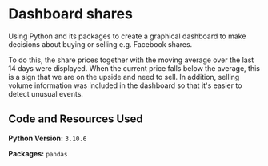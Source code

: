 # Dashboard shares

Using Python and its packages to create a graphical dashboard to make decisions about buying or selling e.g. Facebook shares.

To do this, the share prices together with the moving average over the last 14 days were displayed. When the current price falls below the average, this is a sign that we are on the upside and need to sell. In addition, selling volume information was included in the dashboard so that it's easier to detect unusual events. 


## Code and Resources Used
**Python Version:** `3.10.6`

**Packages:** `pandas` 



 



